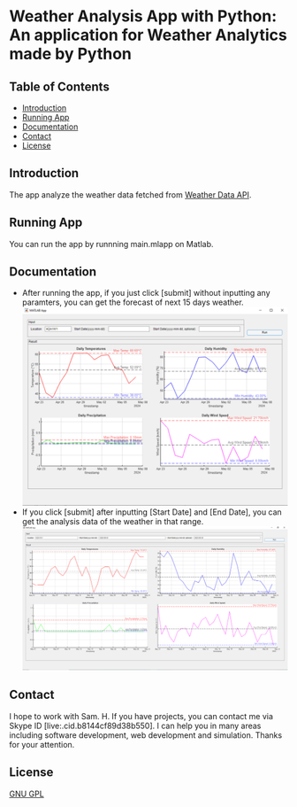 # Weather Analysis App with Python: An application for Weather Analytics made by Python

## Table of Contents
* [Introduction](#introduction)
* [Running App](#running-app)
* [Documentation](#documentation)
* [Contact](#contact)
* [License](#license)

## Introduction
The app analyze the weather data fetched from [Weather Data API](https://www.visualcrossing.com/weather-api).

## Running App
You can run the app by runnning main.mlapp on Matlab.

## Documentation
* After running the app, if you just click [submit] without inputting any paramters, you can get  the forecast of next 15 days weather.
![forecasting](img/forecast.png)
* If you click [submit] after inputting [Start Date] and [End Date], you can get the analysis data of the weather in that range.
![analyzing](img/analysis.png)

## Contact
I hope to work with Sam. H. If you have projects, you can contact me via Skype ID [live:.cid.b8144cf89d38b550]. I can help you in many areas including software development, web development and simulation.
Thanks for your attention.

## License
[GNU GPL](LICENSE.txt)

